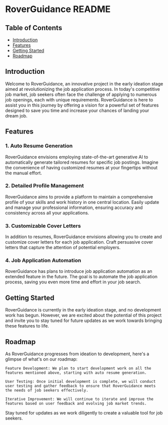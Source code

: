 # RoverGuidance README

## Table of Contents

-   [Introduction](#introduction)
-   [Features](#features)
-   [Getting Started](#getting-started)
-   [Roadmap](#roadmap)

## Introduction

Welcome to RoverGuidance, an innovative project in the early ideation stage aimed at revolutionizing the job application process. In today's competitive job market, job seekers often face the challenge of applying to numerous job openings, each with unique requirements. RoverGuidance is here to assist you in this journey by offering a vision for a powerful set of features designed to save you time and increase your chances of landing your dream job.

## Features

### 1. Auto Resume Generation

RoverGuidance envisions employing state-of-the-art generative AI to automatically generate tailored resumes for specific job postings. Imagine the convenience of having customized resumes at your fingertips without the manual effort.

### 2. Detailed Profile Management

RoverGuidance aims to provide a platform to maintain a comprehensive profile of your skills and work history in one central location. Easily update and manage your professional information, ensuring accuracy and consistency across all your applications.

### 3. Customizable Cover Letters

In addition to resumes, RoverGuidance envisions allowing you to create and customize cover letters for each job application. Craft persuasive cover letters that capture the attention of potential employers.

### 4. Job Application Automation

RoverGuidance has plans to introduce job application automation as an extended feature in the future. The goal is to automate the job application process, saving you even more time and effort in your job search.

## Getting Started

RoverGuidance is currently in the early ideation stage, and no development work has begun. However, we are excited about the potential of this project and invite you to stay tuned for future updates as we work towards bringing these features to life.

## Roadmap

As RoverGuidance progresses from ideation to development, here's a glimpse of what's on our roadmap:

    Feature Development: We plan to start development work on all the features mentioned above, starting with auto resume generation.

    User Testing: Once initial development is complete, we will conduct user testing and gather feedback to ensure that RoverGuidance meets the needs of job seekers effectively.

    Iterative Improvement: We will continue to iterate and improve the features based on user feedback and evolving job market trends.

Stay tuned for updates as we work diligently to create a valuable tool for job seekers.
